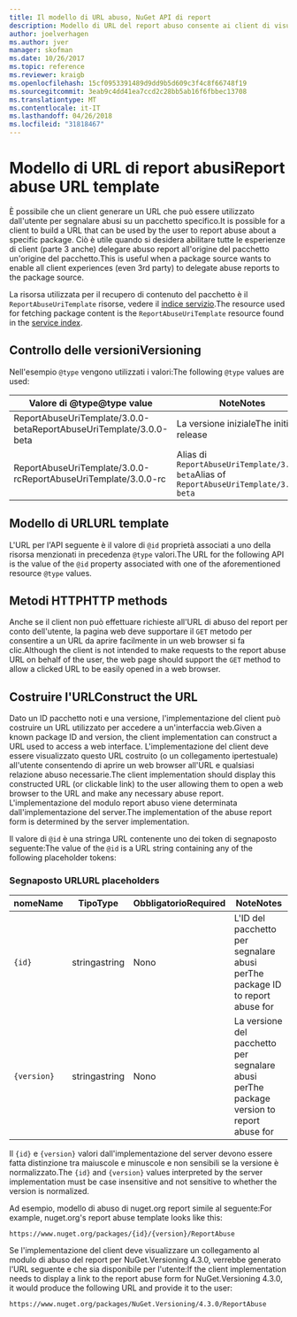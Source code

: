 ```yaml
---
title: Il modello di URL abuso, NuGet API di report
description: Modello di URL del report abuso consente ai client di visualizzare un collegamento nell'interfaccia utente di loro.
author: joelverhagen
ms.author: jver
manager: skofman
ms.date: 10/26/2017
ms.topic: reference
ms.reviewer: kraigb
ms.openlocfilehash: 15cf0953391489d9dd9b5d609c3f4c8f66748f19
ms.sourcegitcommit: 3eab9c4dd41ea7ccd2c28bb5ab16f6fbbec13708
ms.translationtype: MT
ms.contentlocale: it-IT
ms.lasthandoff: 04/26/2018
ms.locfileid: "31818467"
---
```

# <a name="report-abuse-url-template"></a><span data-ttu-id="6f180-103">Modello di URL di report abusi</span><span class="sxs-lookup"><span data-stu-id="6f180-103">Report abuse URL template</span></span>

<span data-ttu-id="6f180-104">È possibile che un client generare un URL che può essere utilizzato dall'utente per segnalare abusi su un pacchetto specifico.</span><span class="sxs-lookup"><span data-stu-id="6f180-104">It is possible for a client to build a URL that can be used by the user to report abuse about a specific package.</span></span> <span data-ttu-id="6f180-105">Ciò è utile quando si desidera abilitare tutte le esperienze di client (parte 3 anche) delegare abuso report all'origine del pacchetto un'origine del pacchetto.</span><span class="sxs-lookup"><span data-stu-id="6f180-105">This is useful when a package source wants to enable all client experiences (even 3rd party) to delegate abuse reports to the package source.</span></span>

<span data-ttu-id="6f180-106">La risorsa utilizzata per il recupero di contenuto del pacchetto è il `ReportAbuseUriTemplate` risorse, vedere il [indice servizio](service-index.md).</span><span class="sxs-lookup"><span data-stu-id="6f180-106">The resource used for fetching package content is the `ReportAbuseUriTemplate` resource found in the [service index](service-index.md).</span></span>

## <a name="versioning"></a><span data-ttu-id="6f180-107">Controllo delle versioni</span><span class="sxs-lookup"><span data-stu-id="6f180-107">Versioning</span></span>

<span data-ttu-id="6f180-108">Nell'esempio `@type` vengono utilizzati i valori:</span><span class="sxs-lookup"><span data-stu-id="6f180-108">The following `@type` values are used:</span></span>

<span data-ttu-id="6f180-109">Valore di @type</span><span class="sxs-lookup"><span data-stu-id="6f180-109">@type value</span></span>                       | <span data-ttu-id="6f180-110">Note</span><span class="sxs-lookup"><span data-stu-id="6f180-110">Notes</span></span>
--------------------------------- | -----
<span data-ttu-id="6f180-111">ReportAbuseUriTemplate/3.0.0-beta</span><span class="sxs-lookup"><span data-stu-id="6f180-111">ReportAbuseUriTemplate/3.0.0-beta</span></span> | <span data-ttu-id="6f180-112">La versione iniziale</span><span class="sxs-lookup"><span data-stu-id="6f180-112">The initial release</span></span>
<span data-ttu-id="6f180-113">ReportAbuseUriTemplate/3.0.0-rc</span><span class="sxs-lookup"><span data-stu-id="6f180-113">ReportAbuseUriTemplate/3.0.0-rc</span></span>   | <span data-ttu-id="6f180-114">Alias di `ReportAbuseUriTemplate/3.0.0-beta`</span><span class="sxs-lookup"><span data-stu-id="6f180-114">Alias of `ReportAbuseUriTemplate/3.0.0-beta`</span></span>

## <a name="url-template"></a><span data-ttu-id="6f180-115">Modello di URL</span><span class="sxs-lookup"><span data-stu-id="6f180-115">URL template</span></span>

<span data-ttu-id="6f180-116">L'URL per l'API seguente è il valore di `@id` proprietà associati a uno della risorsa menzionati in precedenza `@type` valori.</span><span class="sxs-lookup"><span data-stu-id="6f180-116">The URL for the following API is the value of the `@id` property associated with one of the aforementioned resource `@type` values.</span></span>

## <a name="http-methods"></a><span data-ttu-id="6f180-117">Metodi HTTP</span><span class="sxs-lookup"><span data-stu-id="6f180-117">HTTP methods</span></span>

<span data-ttu-id="6f180-118">Anche se il client non può effettuare richieste all'URL di abuso del report per conto dell'utente, la pagina web deve supportare il `GET` metodo per consentire a un URL da aprire facilmente in un web browser si fa clic.</span><span class="sxs-lookup"><span data-stu-id="6f180-118">Although the client is not intended to make requests to the report abuse URL on behalf of the user, the web page should support the `GET` method to allow a clicked URL to be easily opened in a web browser.</span></span>

## <a name="construct-the-url"></a><span data-ttu-id="6f180-119">Costruire l'URL</span><span class="sxs-lookup"><span data-stu-id="6f180-119">Construct the URL</span></span>

<span data-ttu-id="6f180-120">Dato un ID pacchetto noti e una versione, l'implementazione del client può costruire un URL utilizzato per accedere a un'interfaccia web.</span><span class="sxs-lookup"><span data-stu-id="6f180-120">Given a known package ID and version, the client implementation can construct a URL used to access a web interface.</span></span> <span data-ttu-id="6f180-121">L'implementazione del client deve essere visualizzato questo URL costruito (o un collegamento ipertestuale) all'utente consentendo di aprire un web browser all'URL e qualsiasi relazione abuso necessarie.</span><span class="sxs-lookup"><span data-stu-id="6f180-121">The client implementation should display this constructed URL (or clickable link) to the user allowing them to open a web browser to the URL and make any necessary abuse report.</span></span> <span data-ttu-id="6f180-122">L'implementazione del modulo report abuso viene determinata dall'implementazione del server.</span><span class="sxs-lookup"><span data-stu-id="6f180-122">The implementation of the abuse report form is determined by the server implementation.</span></span>

<span data-ttu-id="6f180-123">Il valore di `@id` è una stringa URL contenente uno dei token di segnaposto seguente:</span><span class="sxs-lookup"><span data-stu-id="6f180-123">The value of the `@id` is a URL string containing any of the following placeholder tokens:</span></span>

### <a name="url-placeholders"></a><span data-ttu-id="6f180-124">Segnaposto URL</span><span class="sxs-lookup"><span data-stu-id="6f180-124">URL placeholders</span></span>

<span data-ttu-id="6f180-125">nome</span><span class="sxs-lookup"><span data-stu-id="6f180-125">Name</span></span>        | <span data-ttu-id="6f180-126">Tipo</span><span class="sxs-lookup"><span data-stu-id="6f180-126">Type</span></span>    | <span data-ttu-id="6f180-127">Obbligatorio</span><span class="sxs-lookup"><span data-stu-id="6f180-127">Required</span></span> | <span data-ttu-id="6f180-128">Note</span><span class="sxs-lookup"><span data-stu-id="6f180-128">Notes</span></span>
----------- | ------- | -------- | -----
`{id}`      | <span data-ttu-id="6f180-129">stringa</span><span class="sxs-lookup"><span data-stu-id="6f180-129">string</span></span>  | <span data-ttu-id="6f180-130">No</span><span class="sxs-lookup"><span data-stu-id="6f180-130">no</span></span>       | <span data-ttu-id="6f180-131">L'ID del pacchetto per segnalare abusi per</span><span class="sxs-lookup"><span data-stu-id="6f180-131">The package ID to report abuse for</span></span>
`{version}` | <span data-ttu-id="6f180-132">stringa</span><span class="sxs-lookup"><span data-stu-id="6f180-132">string</span></span>  | <span data-ttu-id="6f180-133">No</span><span class="sxs-lookup"><span data-stu-id="6f180-133">no</span></span>       | <span data-ttu-id="6f180-134">La versione del pacchetto per segnalare abusi per</span><span class="sxs-lookup"><span data-stu-id="6f180-134">The package version to report abuse for</span></span>

<span data-ttu-id="6f180-135">Il `{id}` e `{version}` valori dall'implementazione del server devono essere fatta distinzione tra maiuscole e minuscole e non sensibili se la versione è normalizzato.</span><span class="sxs-lookup"><span data-stu-id="6f180-135">The `{id}` and `{version}` values interpreted by the server implementation must be case insensitive and not sensitive to whether the version is normalized.</span></span>

<span data-ttu-id="6f180-136">Ad esempio, modello di abuso di nuget.org report simile al seguente:</span><span class="sxs-lookup"><span data-stu-id="6f180-136">For example, nuget.org's report abuse template looks like this:</span></span>

    https://www.nuget.org/packages/{id}/{version}/ReportAbuse

<span data-ttu-id="6f180-137">Se l'implementazione del client deve visualizzare un collegamento al modulo di abuso del report per NuGet.Versioning 4.3.0, verrebbe generato l'URL seguente e che sia disponibile per l'utente:</span><span class="sxs-lookup"><span data-stu-id="6f180-137">If the client implementation needs to display a link to the report abuse form for NuGet.Versioning 4.3.0, it would produce the following URL and provide it to the user:</span></span>

    https://www.nuget.org/packages/NuGet.Versioning/4.3.0/ReportAbuse
